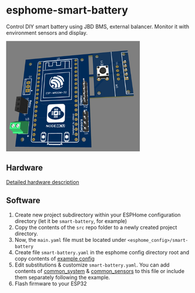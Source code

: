 # esphome-smart-battery
Control DIY smart battery using JBD BMS, external balancer. Monitor it with environment sensors and display.

<img src="images/header.png" alt="Project logo" height="300" width="auto">

## Hardware
[Detailed hardware description](pcb/README.md)

## Software
1) Create new project subdirectory within your ESPHome configuration directory (let it be `smart-battery`, for example) 
2) Copy the contents of the `src` repo folder to a newly created project directory.
3) Now, the `main.yaml` file must be located under `<esphome_config>/smart-battery`
4) Create file `smart-battery.yaml` in the esphome config directory root and copy contents of [example config](/examples/smart-battery.yaml)
5) Edit substitutions & customize `smart-battery.yaml`. You can add contents of [common_system](/examples/common_system.yaml) & [common_sensors](/examples/common_sensors.yaml) to this file or include them separately following the example.
6) Flash firmware to your ESP32
